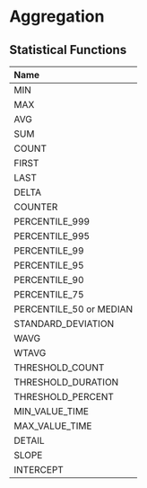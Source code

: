# Aggregation

## Statistical Functions

| **Name** |
|:---|
| MIN | 
| MAX | 
| AVG | 
| SUM |
| COUNT | 
| FIRST | 
| LAST | 
| DELTA | 
| COUNTER | 
| PERCENTILE_999 | 
| PERCENTILE_995 | 
| PERCENTILE_99 | 
| PERCENTILE_95 | 
| PERCENTILE_90 | 
| PERCENTILE_75 | 
| PERCENTILE_50 or MEDIAN | 
| STANDARD_DEVIATION | 
| WAVG | 
| WTAVG | 
| THRESHOLD_COUNT | 
| THRESHOLD_DURATION | 
| THRESHOLD_PERCENT | 
| MIN_VALUE_TIME |
| MAX_VALUE_TIME |
| DETAIL |
|SLOPE|
|INTERCEPT|
